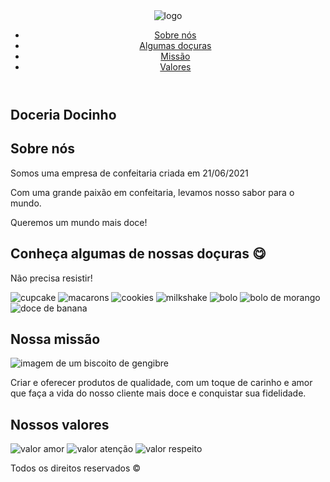 <html lang="pt-br">
<head>
    <meta charset="UTF-8">
    <meta http-equiv="X-UA-Compatible" content="IE=edge">
    <meta name="viewport" content="width=device-width, initial-scale=1.0">
    <title>Doceria docinho</title>
    <link rel="stylesheet" href="style.css">
</head>
<body>
    <header>
        <div>
            <img src="imagens/logo2.gif" alt="logo">
        </div>
        <nav class="menu">
            <ul>
                <li><a href="#sobrenos">Sobre nós</a></li>
                <li><a href="#docuras">Algumas doçuras</a></li>
                <li><a href="#missao">Missão</a></li>
                <li><a href="#valores">Valores</a></li>
            </ul>
        </nav>
    </header> 
    <main>
        <section class="sobrenos" id="sobrenos">
            <h1>Doceria Docinho</h1>
            <h2>Sobre nós</h2>
            <p id="docuras">Somos uma empresa de confeitaria criada em 21/06/2021</p>
            <p>Com uma grande paixão em confeitaria, levamos nosso sabor para o mundo.</p>
            <p>Queremos um mundo mais doce!</p>
        </section>
        <section>
            <article class="texto">
                <h2>Conheça algumas de nossas doçuras &#x1F60B</h2>
                <p>Não precisa resistir!</p>  
            </article>
            <article class="imagens">
                <img src="imagens/cupcakes.jpg" alt="cupcake">
                <img src="imagens/macarons.jpg" alt="macarons">
                <img src="imagens/cookie.jpg " alt="cookies">
                <img src="imagens/milkshake.jpg" alt="milkshake">
                <img src="imagens/bolo.jpg" alt="bolo">
                <img src="imagens/bolo_morango.jpg" alt="bolo de morango">
                <img src="imagens/banana.jpg" alt="doce de banana" id="missao">
            </article>
        </section>
        <section>
            <article class="texto">
                    <h2>Nossa missão</h2>
            </article>
            <article class="missao">
            <div>
                <img src="imagens/gengibre.jpg" alt="imagem de um biscoito de gengibre">
            </div>
            <div>
                <p>Criar e oferecer produtos de qualidade, com um toque de carinho e amor que faça a vida do nosso cliente mais doce e conquistar sua fidelidade.</p>
            </div>
            </article>
        </section>
        <section>
            <article class="texto">
                <h2 id="valores">Nossos valores</h2>
            </article>
            <article class="imagens">
                <img src="imagens/valor_amor.jpg" alt="valor amor">
                <img src="imagens/valor_atencao.jpg" alt="valor atenção">
                <img src="imagens/valor_respeito.jpg" alt="valor respeito">
            </article>
        </section>
    </main>
    <footer>
        <p>Todos os direitos reservados &copy</p>
    </footer>
</body>